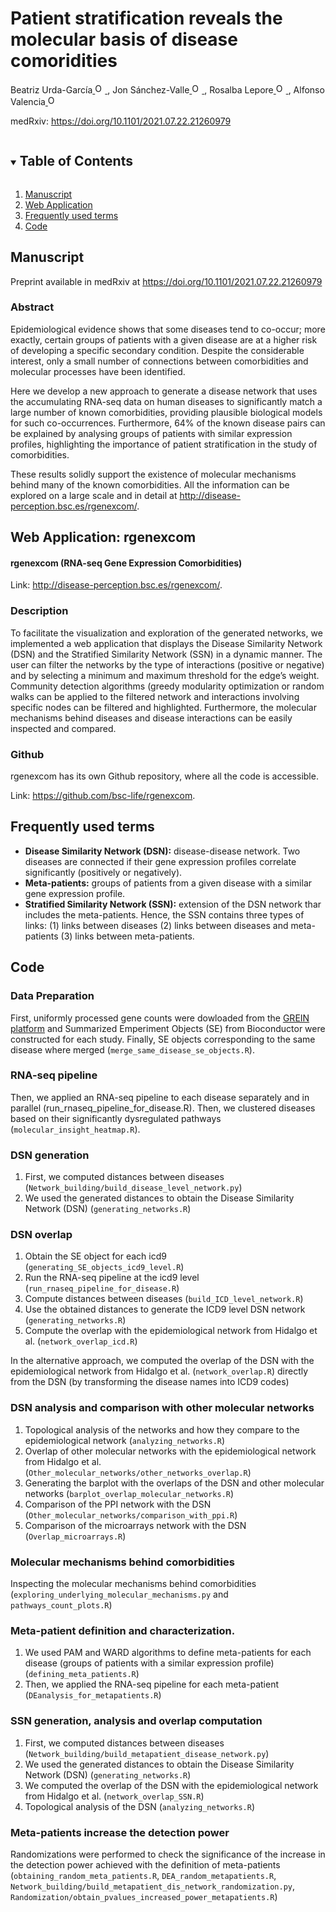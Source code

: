 <!-- PROJECT SHIELDS -->
<!--
*** I'm using markdown "reference style" links for readability.
*** Reference links are enclosed in brackets [ ] instead of parentheses ( ).
*** See the bottom of this document for the declaration of the reference variables
*** for contributors-url, forks-url, etc. This is an optional, concise syntax you may use.
*** https://www.markdownguide.org/basic-syntax/#reference-style-links
-->

# Patient stratification reveals the molecular basis of disease comoridities
Beatriz Urda-García<a href="https://orcid.org/0000-0002-3845-5751">
<img alt="ORCID logo" src="https://info.orcid.org/wp-content/uploads/2019/11/orcid_16x16.png" width="16" height="16" />
</a>, Jon Sánchez-Valle<a href="https://orcid.org/0000-0001-7959-6326">
<img alt="ORCID logo" src="https://info.orcid.org/wp-content/uploads/2019/11/orcid_16x16.png" width="16" height="16" />
</a>, Rosalba Lepore<a href="https://orcid.org/0000-0002-9481-2557">
<img alt="ORCID logo" src="https://info.orcid.org/wp-content/uploads/2019/11/orcid_16x16.png" width="16" height="16" />
</a>, Alfonso Valencia<a href="https://orcid.org/0000-0002-8937-6789">
<img alt="ORCID logo" src="https://info.orcid.org/wp-content/uploads/2019/11/orcid_16x16.png" width="16" height="16" />
</a>

medRxiv: <a href="https://https://doi.org/10.1101/2021.07.22.21260979">https://doi.org/10.1101/2021.07.22.21260979</a>

<!-- TABLE OF CONTENTS -->
<details open="open">
  <summary><h2 style="display: inline-block">Table of Contents</h2></summary>
  <ol>
    <li>
      <a href="#manuscript">Manuscript</a>
    </li>
    <li>
      <a href="#web-application">Web Application</a>
    </li>
    <li><a href="#frequently-used-terms">Frequently used terms</a></li>
    <li><a href="#code">Code</a></li>
  </ol>
</details>




<!-- MANUSCRIPT INFORMATION -->
## Manuscript

Preprint available in medRxiv at <a href="https://https://doi.org/10.1101/2021.07.22.21260979">https://doi.org/10.1101/2021.07.22.21260979</a>

### Abstract
Epidemiological evidence shows that some diseases tend to co-occur; more exactly, certain groups of patients with a given disease are at a higher risk of developing a specific secondary condition. Despite the considerable interest, only a small number of connections between comorbidities and molecular processes have been identified.

Here we develop a new approach to generate a disease network that uses the accumulating RNA-seq data on human diseases to significantly match a large number of known comorbidities, providing plausible biological models for such co-occurrences. Furthermore, 64% of the known disease pairs can be explained by analysing groups of patients with similar expression profiles, highlighting the importance of patient stratification in the study of comorbidities.

These results solidly support the existence of molecular mechanisms behind many of the known comorbidities. All the information can be explored on a large scale and in detail at <a href="http://disease-perception.bsc.es/rgenexcom/">http://disease-perception.bsc.es/rgenexcom/</a>. 


<!-- WEB APPLICATION -->
## Web Application: rgenexcom

#### rgenexcom (RNA-seq Gene Expression Comorbidities)
Link: <a href="http://disease-perception.bsc.es/rgenexcom/">http://disease-perception.bsc.es/rgenexcom/</a>.


### Description
To facilitate the visualization and exploration of the generated networks, we implemented a web application that displays the Disease Similarity Network (DSN) and the Stratified Similarity Network (SSN) in a dynamic manner. The user can filter the networks by the type of interactions (positive or negative) and by selecting a minimum and maximum threshold for the edge’s weight. Community detection algorithms (greedy modularity optimization or random walks can be applied to the filtered network and interactions involving specific nodes can be filtered and highlighted. Furthermore, the molecular mechanisms behind diseases and disease interactions can be easily inspected and compared.

### Github
rgenexcom has its own Github repository, where all the code is accessible. 

Link: <a href="https://github.com/bsc-life/rgenexcom">https://github.com/bsc-life/rgenexcom</a>.


## Frequently used terms
- **Disease Similarity Network (DSN):** disease-disease network. Two diseases are connected if their gene expression profiles correlate significantly (positively or negatively).
- **Meta-patients:** groups of patients from a given disease with a similar gene expression profile. 
- **Stratified Similarity Network (SSN):** extension of the DSN network thar includes the meta-patients. Hence, the SSN contains three types of links: 
      (1) links between diseases
      (2) links between diseases and meta-patients
      (3) links between meta-patients.


<!-- CODE -->
## Code

### Data Preparation
First, uniformly processed gene counts were dowloaded from the <a href="http://www.ilincs.org/apps/grein/">GREIN platform</a> and Summarized Emperiment Objects (SE) from Bioconductor were constructed for each study. Finally, SE objects corresponding to the same disease where merged (<code>merge_same_disease_se_objects.R</code>).

### RNA-seq pipeline
Then, we applied an RNA-seq pipeline to each disease separately and in parallel (run_rnaseq_pipeline_for_disease.R). Then, we clustered diseases based on their significantly dysregulated pathways (<code>molecular_insight_heatmap.R</code>).

### DSN generation
1. First, we computed distances between diseases (<code>Network_building/build_disease_level_network.py</code>)
2. We used the generated distances to obtain the Disease Similarity Network (DSN) (<code>generating_networks.R</code>)

### DSN overlap
1. Obtain the SE object for each icd9 (<code>generating_SE_objects_icd9_level.R</code>)
2. Run the RNA-seq pipeline at the icd9 level (<code>run_rnaseq_pipeline_for_disease.R</code>)
3. Compute distances between diseases (<code>build_ICD_level_network.R</code>)
4. Use the obtained distances to generate the ICD9 level DSN network (<code>generating_networks.R</code>)
5. Compute the overlap with the epidemiological network from Hidalgo et al. (<code>network_overlap_icd.R</code>)

In the alternative approach, we computed the overlap of the DSN with the epidemiological network from Hidalgo et al. (<code>network_overlap.R</code>) directly from the DSN (by transforming the disease names into ICD9 codes)

### DSN analysis and comparison with other molecular networks
1. Topological analysis of the networks and how they compare to the epidemiological network (<code>analyzing_networks.R</code>)
2. Overlap of other molecular networks with the epidemiological network from Hidalgo et al. (<code>Other_molecular_networks/other_networks_overlap.R</code>)
3. Generating the barplot with the overlaps of the DSN and other molecular networks (<code>barplot_overlap_molecular_networks.R</code>)
4. Comparison of the PPI network with the DSN (<code>Other_molecular_networks/comparison_with_ppi.R</code>)
5. Comparison of the microarrays network with the DSN (<code>Overlap_microarrays.R</code>)

### Molecular mechanisms behind comorbidities
Inspecting the molecular mechanisms behind comorbidities (<code>exploring_underlying_molecular_mechanisms.py</code> and <code>pathways_count_plots.R</code>)

### Meta-patient definition and characterization. 
1. We used PAM and WARD algorithms to define meta-patients for each disease (groups of patients with a similar expression profile) (<code>defining_meta_patients.R</code>)
2. Then, we applied the RNA-seq pipeline for each meta-patient (<code>DEanalysis_for_metapatients.R</code>)

### SSN generation, analysis and overlap computation
1. First, we computed distances between diseases (<code>Network_building/build_metapatient_disease_network.py</code>)
2. We used the generated distances to obtain the Disease Similarity Network (DSN) (<code>generating_networks.R</code>)
3. We computed the overlap of the DSN with the epidemiological network from Hidalgo et al. (<code>network_overlap_SSN.R</code>)
4. Topological analysis of the DSN (<code>analyzing_networks.R</code>)

### Meta-patients increase the detection power
Randomizations were performed to check the significance of the increase in the detection power achieved with the definition of meta-patients (<code>obtaining_random_meta_patients.R</code>, <code>DEA_random_metapatients.R</code>, <code>Network_building/build_metapatient_dis_network_randomization.py</code>, <code>Randomization/obtain_pvalues_increased_power_metapatients.R</code>)




